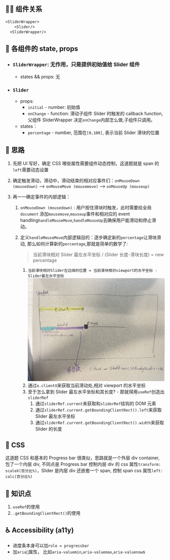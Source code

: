 ## 👨‍👧 组件关系

```
<SliderWrapper>
    <Slider/>
  <SliderWrapper/>
```

## 🔢 各组件的 state, props

- ### `SliderWrapper`: 无作用，只是提供初始值给 Slider 组件

  - states && props: 无

- ### `Slider`

  - props:
    - `initial` - number: 初始值
    - `onChange` - function: 滑动子组件 Slider 时触发的 callback function, 父组件 SliderWrapper 决定`onChange`内部怎么做,子组件只调用。
  - states：
    - `percentage` - number, 范围在`[0,100]`, 表示当前 Slider 滑块的位置

## 💭 思路

1. 先把 UI 写好，确定 CSS 哪些属性需要组件动态控制，这道题就是 span 的`left`需要动态设置
2. 确定触发滑动，滑动中，滑动结束的相对应事件们：`onMouseDown (mousedown)` --> `onMouseMove (mousemove)` --> `onMouseUp (mouseup)`
3. 再一一确定事件的内部逻辑：

   1. `onMouseDown (mousedown)` : 用户按住滑块时触发，此时需要给全局`document` 添加`mousemove`,`mouseup`事件和相对应的 event handling`handleMouseMove`,`handleMouseUp`去确保用户能滑动和停止滑动。
   2. 定义`handleMouseMove`内部逻辑目的：逐步确定新的`percentage`让滑块滑动, 那么如何计算新的`percentage`,那就是简单的数学了:

      > 当前滑块相对 Slider 最左水平坐标 / (Slider 长度-滑块长度) = new percentage

      1. `当前滑块相对Slider左边缘的位置 = 当前滑块相对viewport的水平坐标 - Slider最左水平坐标`![1724420844414](images/Readme/1724420844414.png)
      2. 通过`e.clientX`来获取当前滑动处,相对 viewport 的水平坐标
      3. 至于怎么拿到 Slider 最左水平坐标和其长度? - 那就得用`useRef`创造出`sliderRef`
         1. 通过`sliderRef.current`来获取和`sliderRef`挂钩的 DOM 元素
         2. 通过`sliderRef.current.getBoundingClientRect().left`来获取 Slider 最左水平坐标
         3. 通过`sliderRef.current.getBoundingClientRect().width`来获取 Slider 的长度

## 💃 CSS

这道题 CSS 和基本的 Progress bar 很类似，思路就是一个外层 div container, 包了一个内层 div, 不同点是 Progress bar 控制内层 div 的 css 属性`transform: scaleX(百分比%)`，Slider 是内层 div 还嵌套一个 span, 控制 span css 属性`left: calc(百分比%)`

## 👀 知识点

1. `useRef`的使用
2. `.getBoundingClientRect()`的使用

## ♿ Accessibility (a11y)

- 进度条本身可以加`role = progressbar`
- 加`aria`属性， 比如`aria-valuemin`,`aria-valuemax`,`aria-valuenow`s
